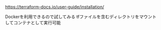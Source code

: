 https://terraform-docs.io/user-guide/installation/

Dockerを利用できるので試してみる
tfファイルを含むディレクトリをマウントしてコンテナとして実行可能